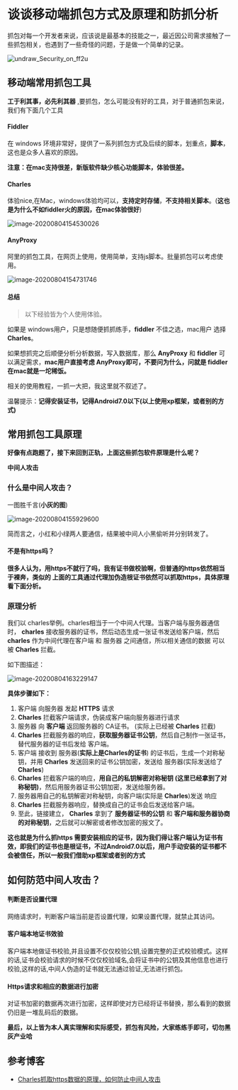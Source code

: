 # 谈谈移动端抓包方式及原理和防抓分析

抓包对每一个开发者来说，应该说是最基本的技能之一，最近因公司需求接触了一些抓包相关，也遇到了一些奇怪的问题，于是做一个简单的记录。

![undraw_Security_on_ff2u](https://tva1.sinaimg.cn/large/0081Kckwly1glrt9ruwr9j30uj0pst9h.jpg)

## 移动端常用抓包工具

**工于利其事，必先利其器** ,要抓包，怎么可能没有好的工具，对于普通抓包来说，我们有下面几个工具

#### **Fiddler**

在 windows 环境非常好，提供了一系列抓包方式及后续的脚本，划重点，**脚本**，这也是众多人喜欢的原因。

**注意：在mac支持很差，新版软件缺少核心功能脚本，体验很差。**



#### Charles

体验nice,在Mac，windows体验均可以，**支持定时存储**，**不支持相关脚本**。(**这也是为什么不如fiddler火的原因，在mac体验很好**)

![image-20200804154530026](https://tva1.sinaimg.cn/large/007S8ZIlly1ghetqzp6z0j30n40cc0us.jpg)



#### AnyProxy

阿里的抓包工具，在网页上使用，使用简单，支持js脚本。批量抓包可以考虑使用。

![image-20200804154731746](https://tva1.sinaimg.cn/large/007S8ZIlly1ghett3xnwaj30kg071aa7.jpg)



#### 总结

> 以下经验皆为个人使用体验。

如果是 windows用户，只是想随便抓抓练手，**fiddler** 不佳之选，mac用户 选择 **Charles**。

如果想抓完之后顺便分析分析数据，写入数据库，那么 **AnyProxy** 和 **fiddler** 可以满足需求，**mac用户直接考虑 AnyProxy即可，不要问为什么，问就是 fiddler 在mac就是一坨稀饭。**

相关的使用教程，一抓一大把，我这里就不叙述了。

温馨提示：**记得安装证书，记得Android7.0以下(以上使用xp框架，或者别的方式)**



## 常用抓包工具原理

**好像有点跑题了，接下来回到正轨，上面这些抓包软件原理是什么呢？**

**中间人攻击**

### 什么是中间人攻击？

一图胜千言(**小灰的图**)

![image-20200804155929600](https://tva1.sinaimg.cn/large/007S8ZIlly1gheu5k3oe1j30ik0bptc1.jpg)

简而言之，小红和小绿两人要通信，结果被中间人小黑偷听并分别转发了。

#### 不是有https吗？

**很多人认为，用https不就行了吗，我有证书做校验啊，但普通的https依然相当于裸奔，类似的 上面的工具通过代理加伪造根证书依然可以抓取https，具体原理看下面分析。**



### 原理分析

我们以 charles举例。charles相当于一个中间人代理。当客户端与服务器通信时， **charles** 接收服务器的证书，然后动态生成一张证书发送给客户端，然后 **charles** 作为中间代理在客户端 和 服务器 之间通信，所以相关通信的数据 可以被 **Charles** 拦截。

如下图描述：

![image-20200804163229147](https://tva1.sinaimg.cn/large/007S8ZIlly1ghev3vsb34j311a0u0wjj.jpg)

**具体步骤如下：**

1. 客户端 向服务器 发起 **HTTPS** 请求
2. **Charles** 拦截客户端请求，伪装成客户端向服务器进行请求
3. 服务器 向 **客户端** 返回服务器的 CA证书。 (实际上已经被 **Charles** 拦截)
4. **Charles** 拦截服务器的响应，**获取服务器证书公钥**，然后自己制作一张证书，替代服务器的证书后发给 客户端。
5. 客户端 接收到 服务器(**实际上是Charles的证书**) 的证书后，生成一个对称秘钥，并用 **Charles** 发送回来的证书公钥加密，发送给 服务器(实际发送给了 **Charles**)
6. **Charles** 拦截客户端的响应，**用自己的私钥解密对称秘钥 (这里已经拿到了对称秘钥)**，然后用服务器证书公钥加密，发送给服务器。
7. 服务器用自己的私钥解密对称秘钥，向客户端(实际是 **Charles**)发送 响应
8. **Charles** 拦截服务器响应，替换成自己的证书会后发送给客户端。
9. 至此，链接建立， **Charles** 拿到了 **服务器证书的公钥** 和 **客户端和服务器协商的对称秘钥**，之后就可以解密或者修改加密的报文了。

**这也就是为什么抓https 需要安装相应的证书，因为我们得让客户端认为证书有效，即我们的证书也是根证书，不过Android7.0以后，用户手动安装的证书都不会被信任，所以一般我们借助xp框架或者别的方式**



## 如何防范中间人攻击？

#### 判断是否设置代理

网络请求时，判断客户端当前是否设置代理，如果设置代理，就禁止其访问。

#### 客户端本地证书效验

客户端本地做证书校验,并且设置不仅仅校验公钥,设置完整的正式校验模式。这样的话,证书会校验请求的时候不仅仅校验域名,会将证书中的公钥及其他信息也进行校验,这样的话,中间人伪造的证书就无法通过验证,无法进行抓包。

#### Https请求和相应的数据进行加密

对证书加密的数据再次进行加密，这样即使对方已经将证书替换，那么看到的数据仍旧是一堆乱码后的数据。



**最后，以上皆为本人真实理解和实际感受，抓包有风险，大家练练手即可，切勿黑灰产业哈**

## 参考博客

- [Charles抓取https数据的原理，如何防止中间人攻击](https://www.jianshu.com/p/3941410f7378)